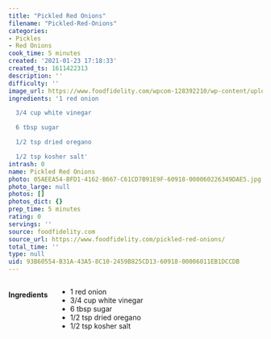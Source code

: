 ```yaml
---
title: "Pickled Red Onions"
filename: "Pickled-Red-Onions"
categories:
- Pickles
- Red Onions
cook_time: 5 minutes
created: '2021-01-23 17:18:33'
created_ts: 1611422313
description: ''
difficulty: ''
image_url: https://www.foodfidelity.com/wpcom-128392210/wp-content/uploads/2020/06/pickled-onions-tight-1.jpg
ingredients: '1 red onion

  3/4 cup white vinegar

  6 tbsp sugar

  1/2 tsp dried oregano

  1/2 tsp kosher salt'
intrash: 0
name: Pickled Red Onions
photo: 05AEEA54-BFD1-4162-B667-C61CD7B91E9F-60918-000060226349DAE5.jpg
photo_large: null
photos: []
photos_dict: {}
prep_time: 5 minutes
rating: 0
servings: ''
source: foodfidelity.com
source_url: https://www.foodfidelity.com/pickled-red-onions/
total_time: ''
type: null
uid: 93B60554-B31A-43A5-8C10-2459B825CD13-60918-00006011EB1DCCDB
---
```

<div class="large-8 medium-7 columns" id="writeup">	</div><!-- #writeup -->
</div><!-- #row-one -->
<div class="row" id="row-two">	<div class="medium-4 small-5 columns"><h4 id="ingredients">Ingredients</h4><div class="box box-ingredients content"><ul>
<li>1 red onion</li>
<li>3/4 cup white vinegar</li>
<li>6 tbsp sugar</li>
<li>1/2 tsp dried oregano</li>
<li>1/2 tsp kosher salt</li>
</ul>
</div>	</div>	<div class="medium-6 small-7 columns">	</div>